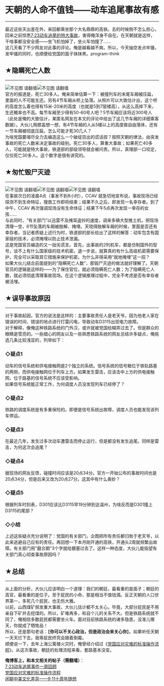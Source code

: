 # 天朝的人命不值钱——动车追尾事故有感 

-----

 最近这些天出差在外，来回都乘坐那个大名鼎鼎的高铁。去的时候倒不怎么担心，回来之前惊悉[7·23动车追尾的特大事故](https://zh.wikipedia.org/wiki/2011%E5%B9%B4%E6%9D%AD%E6%B7%B1%E7%BA%BF%E5%8A%A8%E8%BD%A6%E7%BB%84%E5%88%97%E8%BD%A6%E8%BF%BD%E5%B0%BE%E4%BA%8B%E6%95%85)，害得俺浑身不自在。在天朝就是这样，干啥事都没安全感——坐飞机怕掉了，坐火车怕撞了......  
 这几天看了不少网友对此事的评论。俺是越看越不爽。所以，今天抽空发点牢骚，发牢骚的同时，也顺便给党国的面子抹抹黑。program-think  
   
   
 ## ★隐瞒死亡人数
-------

  
 ![不见图 请翻墙](images/oYmS8EI4sd_GBpL8cdzc9czAQQNCIim_Adb6_l2GwanGUyYK8CZs5NZ33qvGzVExCIK-kCdHN_aAM_G2DbwUtxLx_RclE7YjAwA3xB0bmTTN-PaYY3NN-ao_dMryV6AslRwFcP3v)![不见图 请翻墙](images/WnrS4ii_-ic3Ix6nXLP2wr1pUlsqPp0_ZLFklkJhmxQ0YjVYs8TL7ob27u_1A3Qld4E7d9B9WvCxiW9jILKrGDOK8XhnP1n3KT9xoDNe6mgG8hZjjYWF5j7h63Qa0jKpW9LZoOF-)  
 官方的报道是，死亡30多人。俺来简单估算一下：被撞列车的末尾车厢被压扁，里面的人不可能生还。另有4节车厢从桥上坠落。从照片可以大致估计出，这个桥的高度怎么着也得有15米-20米的高度（也就是5到7层楼高），从这么高摔下来，生还概率也不高。每节车厢至少得有50-60号人吧？5节车厢应该将近300号人（此处是俺的大致估计，某匿名网友在本文的评论中给出了这几节车厢的详细乘客数据）。大伙儿用膝盖想一想，有4节车厢的人从5楼以上的高度做自由落体，还有一节车厢被彻底压扁，怎么可能才死30几人？  
 为啥党国要竭尽全力去编造这么一个破绽百出的谎话捏？按照天朝的律法，由突发事故的死亡人数来决定事故的级别。死亡30多人，算重大事故；如果死亡40多人，可能就是特大事故，铁道部的部级领导就会被问责。所以，真理部一口咬定，仅仅死亡30多人。这个数字是很有讲究的。  
   
   
 ## ★匆忙毁尸灭迹
-------

  
 ![不见图 请翻墙](images/AmHL3OdJiMVMosDYMqHCDz8uzcxQMile19lzS-CJFZDNqRGfLvebiVNkwlv8PVGUymQtx6VNNYsmpyPEsLtcmYwWEMDMxLfWpftfQ4MHIu69ig4qu6IfGDpSUzP-ricp2JLQHAaA)![不见图 请翻墙](images/rcXb4ZR_yA50FKPiJ-eUb0WJHvRF2x2J7EMg1qPpgQRikQ7hSnQ13EQfuXSePzzrwNt7CI2i7IpC77VfMoGYcn3ly9-DQeM0gXuaY7DkSd2isJiX_YWOKc4Mj3U3eww8o7UE7AcZ)![不见图 请翻墙](images/HF_qjImcWOZI7fDtziqMURm8LSlB4xiTiHnNtoJdBZQ1QyXrsBdtmHUBRb-Z_nutuzVp-Q7eyCvdxjyWAK91mahkPRhK0aGE_Ra93FVRNN-3DDzSk1d-H5t6Ekwq5QgdcI7VIsei)  
 在事故次日的凌晨4点（事发不到8小时），CCAV 就急切地宣布说，事故现场已经探测不到生命特征，搜救工作即将结束；结果不久之后，即发现一名幸存者。到了中午，CCAV 再次强调现场没有生命体征；结果下午5点再次发现一幸存的女孩......  
 与此同时，“有关部门”以迅雷不及掩耳盗铃的速度，调来多辆大型推土机，把现场清理一空，6节坠落的车厢被肢解、掩埋。天晓得肢解车厢的时候，里面是否还有幸存者。当记者质疑上述行为时，铁道部的部长给出了这样的解答：动车包含有国家级的技术，必须掩埋以防止技术泄漏。  
 这是党国官员编造的又一拙劣谎言。首先，出事故的2列机车，都是仿制国外的型号，谈不上有什么国家级的技术机密。退一步说，就算真的有什么高级机密需要保护，完全可以采取其它措施来保护机密。为什么非得采用“就地掩埋”这一招？  
 如果大伙儿结合前面提到的“隐瞒死亡人数”，那毁尸灭迹的做法就好理解了。天朝官员的逻辑是这样的——为了保住官位，就必须隐瞒死亡人数；为了隐瞒死亡人数，就必须彻底清理事故现场。在这个逻辑推理过程中，完全不考虑是否有幸存者被活埋。  
   
   
 ## ★误导事故原因
-------

  
 对于事故起因，官方的说法是这样的：主要事故责任人是老天爷。因为他老人家在错误的时间、错误的地点进行打雷闪电，导致动车D3115出现电力故障。  
 对于解释，像俺这种铁路系统的门外汉，或许就被党国给糊弄过去了。但是群众的眼睛是雪亮的。一些细心的网友以及一些熟悉铁路系统的网友总结许多疑点，俺挑选几条比较浅显的，列举如下：  
   
 ### ◇疑点1

  
 动车的信号系统和供电接触网是2个独立的系统。信号系统的信号箱位于铁轨路基的两侧，而供电接触网位于列车上方。如果发生雷击，应该击中上方的供电接触网，位于路基的信号系统不应该受影响。  
 如果信号系统能正常工作，为何调度人员没发现列车已经停了？  
   
 ### ◇疑点2

  
 铁路的调度系统是有多重保险的。即便是信号系统出故障，调度人员也能发现该列车停运。  
   
 ### ◇疑点3

  
 在最近几年，发生过多次动车遭雷击而停止运行，但是都没有发生追尾。同样是雷击，为何这次会追尾？  
   
 ### ◇疑点4

  
 据现场的网友反馈，碰撞时间应该是20点34分。官方一开始公布的事故时间也是20点34分，但是后来又改为20点27分。这其中有什么奥妙？  
   
 ### ◇疑点5

  
 根据列车时刻表，D301应该比D3115早19分钟到达温州，为啥反而是D301撞上D3115的尾部？  
   
 ### ◇小结

  
 上述这些疑点充分说明了：党国的有关部门，企图把所有责任都归咎于老天爷，以此来逃避自己应有的责任。再回想一下本月刚开通的高铁，开通头2周就频繁出故障。有关部门用"磨合期"3个字就给搪塞过去了。这样一种态度，大伙儿能指望有关部门真心彻查事故原因吗？  
   
   
 ## ★总结
---

  
 从上面的分析，大伙儿应该明白一个道理：我们的朝廷，最看重的是面子；朝廷的高官，最看重的是位子。至于屁民的小命，那是相当不值钱滴。反正天朝的人口世界第一，多死几个屁民，也无伤大雅。  
 以前，山西煤矿频发重大事故，大伙儿估计都不太关心。毕竟，大部分屁民是不用亲自下矿井去挖煤的。所以，矿难再多，和自个儿的关系不大。但是铁路系统就不同了，俺相信多数屁民都需要坐火车。面对目前铁路系统的诸多隐患，没准儿哪天，你就成了牺牲品！  
 所以，还是那句老话：【**你可以不关心政治，但是政治会来关心你**】。如果听任天朝一天天烂下去，我等屁民终究会跟着倒霉。  
 顺便说一下，去年上海公寓楼火灾时，俺曾经介绍过《[党国应对灾难的标准操作流程](https://program-think.blogspot.com/2010/11/sop-of-shanghai-fire.html)》。从这次事故，朝廷的处理流程来看，套路基本没变。  
   
   
 **俺博客上，和本文相关的帖子（需翻墙）**：  
 [7·23动车追尾事件一周回顾](https://program-think.blogspot.com/2011/07/723-week-review.html)  
 [党国应对灾难的标准操作流程](https://program-think.blogspot.com/2010/11/sop-of-shanghai-fire.html)  
 [闲聊中美文化差异——9·11十周年随想](https://program-think.blogspot.com/2011/09/usa-vs-china.html) 
